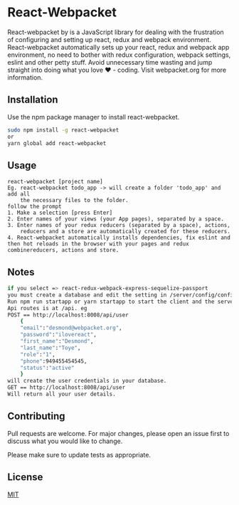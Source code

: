 # React-Webpacket

React-webpacket by is a JavaScript library for dealing with the frustration of configuring and setting up react, redux and webpack environment. React-webpacket automatically sets up your react, redux and webpack app environment, no need to bother with redux configuration, webpack settings, eslint and other petty stuff. Avoid unnecessary time wasting and jump straight into doing what you love ♥ - coding. Visit webpacket.org for more information.

## Installation

Use the npm package manager to install react-webpacket.

```bash
sudo npm install -g react-webpacket
or
yarn global add react-webpacket
```

## Usage
```node
react-webpacket [project name]
Eg. react-webpacket todo_app -> will create a folder 'todo_app' and add all 
    the necessary files to the folder.
follow the prompt
1. Make a selection [press Enter]
2. Enter names of your views (your App pages), separated by a space.
3. Enter names of your redux reducers (separated by a space), actions, 
    reducers and a store are automatically created for these reducers.
4. React-webpacket automatically installs dependencies, fix eslint and then hot reloads in the browser with your pages and redux combinereducers, actions and store.
```
## Notes
```bash
if you select => react-redux-webpack-express-sequelize-passport
you must create a database and edit the setting in /server/config/config.json with your credentials.
Run npm run startapp or yarn startapp to start the client and the server.
Api routes is at /api. eg
POST == http://localhost:8008/api/user
    {
    "email":"desmond@webpacket.org",
    "password":"ilovereact",
    "first_name":"Desmond",
    "last_name":"Toye",
    "role":"1",
    "phone":949455454545,
    "status":"active"
    }
will create the user credentials in your database.
GET == http://localhost:8008/api/user
Will return all your user details.
```
<!-- ![Api Screenshot](apiscreenshot.png) -->

## Contributing
Pull requests are welcome. For major changes, please open an issue first to discuss what you would like to change. 

Please make sure to update tests as appropriate.

## License
[MIT](https://choosealicense.com/licenses/mit/)